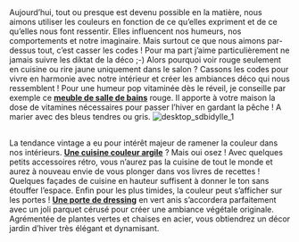 ##
Aujourd’hui, tout ou presque est devenu possible en la matière, nous aimons utiliser les couleurs en fonction de ce qu’elles expriment et de ce qu’elles nous font ressentir.
Elles influencent nos humeurs, nos comportements et notre imaginaire. Mais surtout ce que nous aimons par-dessus tout, c’est casser les codes ! Pour ma part j’aime particulièrement ne jamais suivre les diktat de la déco ;-) Alors pourquoi voir rouge seulement en cuisine ou rire jaune uniquement dans le salon ? Cassons les codes pour vivre en harmonie avec notre intérieur et créer les ambiances déco qui nous ressemblent !
Pour une humeur pop vitaminée dès le réveil, je conseille par exemple ce **[meuble de salle de bains](http://www.lapeyre.fr/modele-idylle-l-130-cm-2-tiroirs-a-l-anglaise-2-flaconniers-FPC1237250)** rouge. Il apporte à votre maison la dose de vitamines nécessaires pour passer l’hiver en gardant la pêche ! A marier avec des bleus tendres ou gris.
![desktop_sdbidylle_1](//statics.lapeyre.fr/img/contrib/2db04a0b29a046a7/desktop_sdbidylle_1.jpg)
##
La tendance vintage a eu pour intérêt majeur de ramener la couleur dans nos intérieurs. **[Une cuisine couleur argile](/cuisine-carat-FPC200542)** ? Mais oui osez ! Avec quelques petits accessoires rétro, vous n’aurez pas la cuisine de tout le monde et aurez à nouveau envie de vous plonger dans vos livres de recettes ! Quelques façades de cuisine en hauteur suffisent à donner le ton sans étouffer l’espace.
Enfin pour les plus timides, la couleur peut s’afficher sur les portes ! **[Une porte de dressing](/placards-dressing-CCU0005/portes-placard-CCN0084)** en vert anis s’accordera parfaitement avec un joli parquet cérusé pour créer une ambiance végétale originale. Agrémentée de plantes vertes et chaises en acier, vous obtiendrez un décor jardin d’hiver très élégant et dynamisant.